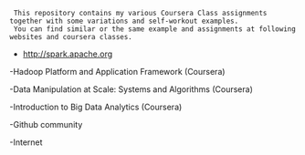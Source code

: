 

     This repository contains my various Coursera Class assignments together with some variations and self-workout examples. 
     You can find similar or the same example and assignments at following  websites and coursera classes.
     
   - http://spark.apache.org
  
   -Hadoop Platform and Application Framework (Coursera)
   
   -Data Manipulation at Scale: Systems and Algorithms (Coursera)
   
   -Introduction to Big Data Analytics (Coursera)
   
   -Github community
   
   -Internet

